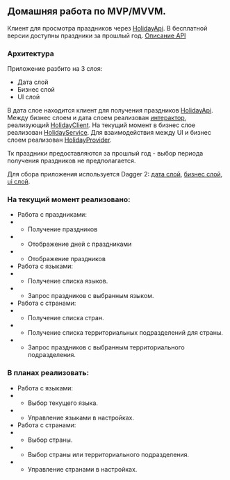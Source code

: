 ## Домашняя работа по MVP/MVVM.

Клиент для просмотра праздников через [HolidayApi][HolidayApiSite].
В бесплатной версии доступны праздники за прошлый год.
[Описание API][HolidayApiSiteDoc]

### Архитектура
Приложение разбито на 3 слоя:
* Дата слой
* Бизнес слой
* UI слой

В дата слое находится клиент для получения праздников [HolidayApi][HolidayApi].
Между бизнес слоем и дата слоем реализован [интерактор][ImplHolidayClient], реализующий [HolidayClient][HolidayClient].
На текущий момент в бизнес слое реализован [HolidayService][HolidayService].
Для взаимодействия между UI и бизнес слоем реализован [HolidayProvider][HolidayProvider].

Тк праздники предоставляются за прошлый год - выбор периода получения праздников не предполагается.

Для сбора приложения используется Dagger 2: [дата слой][DataComponent], [бизнес слой][DomenComponent], [ui слой][PresentationComponent].

### На текущий момент реализовано:
* Работа с праздниками:
* * Получение праздников
* * Отображение дней с праздниками
* * Отображение праздников
* Работа с языками:
* * Получение списка языков.
* * Запрос праздников с выбранным языком.
* Работа с странами:
* * Получение списка стран.
* * Получение списка территориальных подразделений для страны.
* * Запрос праздников с выбранным территориального подразделения.

### В планах реализовать:
* Работа с языками:
* * Выбор текущего языка.
* * Управление языками в настройках.
* Работа с странами:
* * Выбор страны.
* * Выбор страны или территориального подразделения.
* * Управление странами в настройках.
  

[HolidayApiSite]: https://holidayapi.com/
[HolidayApiSiteDoc]: https://holidayapi.com/docs
[HolidayApi]: ./src/main/java/ru/alkarps/android/school2021/hw18/data/holiday/api/HolidayApi.kt
[ImplHolidayClient]: ./src/main/java/ru/alkarps/android/school2021/hw18/data/holiday/ImplHolidayClient.kt
[HolidayClient]: ./src/main/java/ru/alkarps/android/school2021/hw18/domen/holiday/HolidayClient.kt
[HolidayService]: ./src/main/java/ru/alkarps/android/school2021/hw18/domen/holiday/impl/ImplHolidayService.kt
[HolidayProvider]: ./src/main/java/ru/alkarps/android/school2021/hw18/presentation/provider/impl/ImplHolidaysProvider.kt
[DataComponent]: ./src/main/java/ru/alkarps/android/school2021/hw18/data/di/DataComponent.kt
[DomenComponent]: ./src/main/java/ru/alkarps/android/school2021/hw18/domen/di/DomenComponent.kt
[PresentationComponent]: ./src/main/java/ru/alkarps/android/school2021/hw18/presentation/di/HolidayMainComponent.kt
